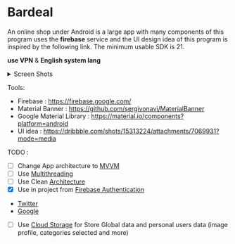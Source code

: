 <h1>Bardeal</h1>
  
An online shop under Android is a large app with many components of this program uses 
the **firebase** service and the UI design idea of 
this program is inspired by 
the following link. The minimum usable SDK is 21.



**use VPN** & **English system lang**

<details>
<summary>Screen Shots</summary>
<img src="/screenShots/Screenshot_2022-01-10_13-54-54.png" width="200" height"300"/>
  <img src="screenShots/Screenshot_2022-01-10_13-56-26.png" width="204" height"304"/>
  <img src="/screenShots/Screenshot_Categoris08.png" width="200" height"300"/>
  <img src="/screenShots/2022-02-26_09-12.png" width="200" height"300"/>
</details>

Tools:

- Firebase : https://firebase.google.com/
- Material Banner : https://github.com/sergivonavi/MaterialBanner
- Google Material Library : https://material.io/components?platform=android
- UI idea : https://dribbble.com/shots/15313224/attachments/7069931?mode=media

TODO :

- [ ] Change App architecture to [MVVM](https://en.wikipedia.org/wiki/Model%E2%80%93view%E2%80%93viewmodel)
- [ ] Use [Multithreading](https://developer.android.com/guide/components/processes-and-threads)
- [ ] Use Clean [Architecture](https://www.toptal.com/android/android-apps-mvvm-with-clean-architecture)
- [X] Use in project from [Firebase Authentication](https://firebase.google.com/docs/auth/?authuser=0)
- [Twitter](https://developer.twitter.com/en/docs)
- [Google](https://developers.google.com/android/guides/client-auth?authuser=0)
- [ ] Use [Cloud Storage](https://firebase.google.com/docs/storage/) for Store Global data and personal users data (image profile, categories selected and more)

